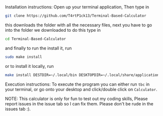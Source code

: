 Installation instructions: 
Open up your terminal application, Then type in 
```sh
git clone https://github.com/T4rtP1ck13/Terminal-Based-Calculator
```

this downloads the folder with all the necessary files, next you have to go into the folder
we downloaded to do this type in 
```sh
cd Terminal-Based-Calculator
```

and finally to run the install it, run 
```sh
sudo make install
```

or to install it locally, run
```sh
make install DESTDIR=~/.local/bin DESKTOPDIR=~/.local/share/applications
```

Execution instructions:
To execute the program you can either run `tbc` in your terminal, or go onto your desktop and click/double click on 
`Calculator`.

NOTE: This calculator is only for fun to test out my coding skills, Please report issues in the issue tab so I can fix them. Please don't be rude in the issues tab :).
